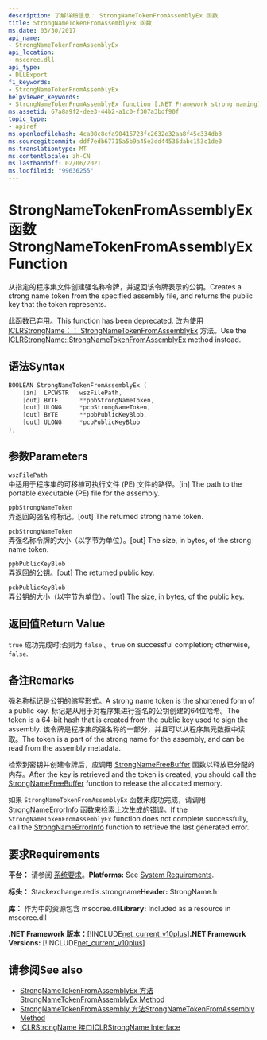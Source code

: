 ```yaml
---
description: 了解详细信息： StrongNameTokenFromAssemblyEx 函数
title: StrongNameTokenFromAssemblyEx 函数
ms.date: 03/30/2017
api_name:
- StrongNameTokenFromAssemblyEx
api_location:
- mscoree.dll
api_type:
- DLLExport
f1_keywords:
- StrongNameTokenFromAssemblyEx
helpviewer_keywords:
- StrongNameTokenFromAssemblyEx function [.NET Framework strong naming]
ms.assetid: 67a8a9f2-dee3-44b2-a1c0-f307a3bdf90f
topic_type:
- apiref
ms.openlocfilehash: 4ca08c8cfa90415723fc2632e32aa8f45c334db3
ms.sourcegitcommit: ddf7edb67715a5b9a45e3dd44536dabc153c1de0
ms.translationtype: MT
ms.contentlocale: zh-CN
ms.lasthandoff: 02/06/2021
ms.locfileid: "99636255"
---
```

# <a name="strongnametokenfromassemblyex-function"></a><span data-ttu-id="9e981-103">StrongNameTokenFromAssemblyEx 函数</span><span class="sxs-lookup"><span data-stu-id="9e981-103">StrongNameTokenFromAssemblyEx Function</span></span>

<span data-ttu-id="9e981-104">从指定的程序集文件创建强名称令牌，并返回该令牌表示的公钥。</span><span class="sxs-lookup"><span data-stu-id="9e981-104">Creates a strong name token from the specified assembly file, and returns the public key that the token represents.</span></span>  
  
 <span data-ttu-id="9e981-105">此函数已弃用。</span><span class="sxs-lookup"><span data-stu-id="9e981-105">This function has been deprecated.</span></span> <span data-ttu-id="9e981-106">改为使用 [ICLRStrongName：： StrongNameTokenFromAssemblyEx](../hosting/iclrstrongname-strongnametokenfromassemblyex-method.md) 方法。</span><span class="sxs-lookup"><span data-stu-id="9e981-106">Use the [ICLRStrongName::StrongNameTokenFromAssemblyEx](../hosting/iclrstrongname-strongnametokenfromassemblyex-method.md) method instead.</span></span>  
  
## <a name="syntax"></a><span data-ttu-id="9e981-107">语法</span><span class="sxs-lookup"><span data-stu-id="9e981-107">Syntax</span></span>  
  
```cpp  
BOOLEAN StrongNameTokenFromAssemblyEx (  
    [in]  LPCWSTR   wszFilePath,  
    [out] BYTE      **ppbStrongNameToken,  
    [out] ULONG     *pcbStrongNameToken,  
    [out] BYTE      **ppbPublicKeyBlob,  
    [out] ULONG     *pcbPublicKeyBlob  
);  
```  
  
## <a name="parameters"></a><span data-ttu-id="9e981-108">参数</span><span class="sxs-lookup"><span data-stu-id="9e981-108">Parameters</span></span>  

 `wszFilePath`  
 <span data-ttu-id="9e981-109">中适用于程序集的可移植可执行文件 (PE) 文件的路径。</span><span class="sxs-lookup"><span data-stu-id="9e981-109">[in] The path to the portable executable (PE) file for the assembly.</span></span>  
  
 `ppbStrongNameToken`  
 <span data-ttu-id="9e981-110">弄返回的强名称标记。</span><span class="sxs-lookup"><span data-stu-id="9e981-110">[out] The returned strong name token.</span></span>  
  
 `pcbStrongNameToken`  
 <span data-ttu-id="9e981-111">弄强名称令牌的大小（以字节为单位）。</span><span class="sxs-lookup"><span data-stu-id="9e981-111">[out] The size, in bytes, of the strong name token.</span></span>  
  
 `ppbPublicKeyBlob`  
 <span data-ttu-id="9e981-112">弄返回的公钥。</span><span class="sxs-lookup"><span data-stu-id="9e981-112">[out] The returned public key.</span></span>  
  
 `pcbPublicKeyBlob`  
 <span data-ttu-id="9e981-113">弄公钥的大小（以字节为单位）。</span><span class="sxs-lookup"><span data-stu-id="9e981-113">[out] The size, in bytes, of the public key.</span></span>  
  
## <a name="return-value"></a><span data-ttu-id="9e981-114">返回值</span><span class="sxs-lookup"><span data-stu-id="9e981-114">Return Value</span></span>  

 <span data-ttu-id="9e981-115">`true` 成功完成时;否则为 `false` 。</span><span class="sxs-lookup"><span data-stu-id="9e981-115">`true` on successful completion; otherwise, `false`.</span></span>  
  
## <a name="remarks"></a><span data-ttu-id="9e981-116">备注</span><span class="sxs-lookup"><span data-stu-id="9e981-116">Remarks</span></span>  

 <span data-ttu-id="9e981-117">强名称标记是公钥的缩写形式。</span><span class="sxs-lookup"><span data-stu-id="9e981-117">A strong name token is the shortened form of a public key.</span></span> <span data-ttu-id="9e981-118">标记是从用于对程序集进行签名的公钥创建的64位哈希。</span><span class="sxs-lookup"><span data-stu-id="9e981-118">The token is a 64-bit hash that is created from the public key used to sign the assembly.</span></span> <span data-ttu-id="9e981-119">该令牌是程序集的强名称的一部分，并且可以从程序集元数据中读取。</span><span class="sxs-lookup"><span data-stu-id="9e981-119">The token is a part of the strong name for the assembly, and can be read from the assembly metadata.</span></span>  
  
 <span data-ttu-id="9e981-120">检索到密钥并创建令牌后，应调用 [StrongNameFreeBuffer](strongnamefreebuffer-function.md) 函数以释放已分配的内存。</span><span class="sxs-lookup"><span data-stu-id="9e981-120">After the key is retrieved and the token is created, you should call the [StrongNameFreeBuffer](strongnamefreebuffer-function.md) function to release the allocated memory.</span></span>  
  
 <span data-ttu-id="9e981-121">如果 `StrongNameTokenFromAssemblyEx` 函数未成功完成，请调用 [StrongNameErrorInfo](strongnameerrorinfo-function.md) 函数来检索上次生成的错误。</span><span class="sxs-lookup"><span data-stu-id="9e981-121">If the `StrongNameTokenFromAssemblyEx` function does not complete successfully, call the [StrongNameErrorInfo](strongnameerrorinfo-function.md) function to retrieve the last generated error.</span></span>  
  
## <a name="requirements"></a><span data-ttu-id="9e981-122">要求</span><span class="sxs-lookup"><span data-stu-id="9e981-122">Requirements</span></span>  

 <span data-ttu-id="9e981-123">**平台：** 请参阅 [系统要求](../../get-started/system-requirements.md)。</span><span class="sxs-lookup"><span data-stu-id="9e981-123">**Platforms:** See [System Requirements](../../get-started/system-requirements.md).</span></span>  
  
 <span data-ttu-id="9e981-124">**标头：** Stackexchange.redis.strongname</span><span class="sxs-lookup"><span data-stu-id="9e981-124">**Header:** StrongName.h</span></span>  
  
 <span data-ttu-id="9e981-125">**库：** 作为中的资源包含 mscoree.dll</span><span class="sxs-lookup"><span data-stu-id="9e981-125">**Library:** Included as a resource in mscoree.dll</span></span>  
  
 <span data-ttu-id="9e981-126">**.NET Framework 版本：**[!INCLUDE[net_current_v10plus](../../../../includes/net-current-v10plus-md.md)]</span><span class="sxs-lookup"><span data-stu-id="9e981-126">**.NET Framework Versions:** [!INCLUDE[net_current_v10plus](../../../../includes/net-current-v10plus-md.md)]</span></span>  
  
## <a name="see-also"></a><span data-ttu-id="9e981-127">请参阅</span><span class="sxs-lookup"><span data-stu-id="9e981-127">See also</span></span>

- [<span data-ttu-id="9e981-128">StrongNameTokenFromAssemblyEx 方法</span><span class="sxs-lookup"><span data-stu-id="9e981-128">StrongNameTokenFromAssemblyEx Method</span></span>](../hosting/iclrstrongname-strongnametokenfromassemblyex-method.md)
- [<span data-ttu-id="9e981-129">StrongNameTokenFromAssembly 方法</span><span class="sxs-lookup"><span data-stu-id="9e981-129">StrongNameTokenFromAssembly Method</span></span>](../hosting/iclrstrongname-strongnametokenfromassembly-method.md)
- [<span data-ttu-id="9e981-130">ICLRStrongName 接口</span><span class="sxs-lookup"><span data-stu-id="9e981-130">ICLRStrongName Interface</span></span>](../hosting/iclrstrongname-interface.md)
